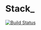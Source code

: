 # Stack_
[![Build Status](https://travis-ci.org/oVokick/Stack_.svg?branch=master)](https://travis-ci.org/oVokick/Stack_)

